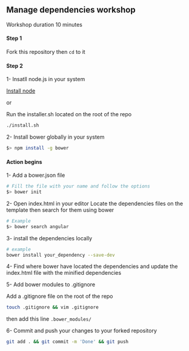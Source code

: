 ## Manage dependencies workshop

Workshop duration 10 minutes

#### Step 1

Fork this repository then `cd` to it

#### Step 2

1- Insatll node.js in your system

[Install node](http://howtonode.org/how-to-install-nodejs)

or 

Run the installer.sh located on the root of the repo 

```bash
./install.sh
```

2- Install bower globally in your system

```bash
$> npm install -g bower
```

#### Action begins

1- Add a bower.json file

```bash
# Fill the file with your name and follow the options
$> bower init
```

2- Open index.html in your editor Locate the dependencies files on the template then search for them using bower


```bash
# Example
$> bower search angular
```

3- install the dependencies locally

```bash
# example
bower install your_dependency --save-dev
```

4- Find where bower have located the dependencies and update the index.html file with the minified dependencies

5- Add bower modules to .gitignore

Add a .gitignore file on the root of the repo
```bash
touch .gitignore && vim .gitignore
```

then add this line `.bower_modules/`


6- Commit and push your changes to your forked repository

```bash
git add . && git commit -m 'Done' && git push

```